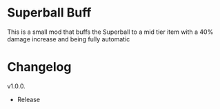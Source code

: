 Superball Buff
==============
This is a small mod that buffs the Superball to a mid tier item with a 40% damage increase and being fully automatic

Changelog
=========
v1.0.0.
* Release
